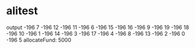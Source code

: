 # alitest
output
-196 7
-196 12
-196 11
-196 6
-196 15
-196 16
-196 9
-196 19
-196 18
-196 10
-196 1
-196 14
-196 3
-196 17
-196 4
-196 8
-196 13
-196 2
-196 0
-196 5
allocateFund: 5000
